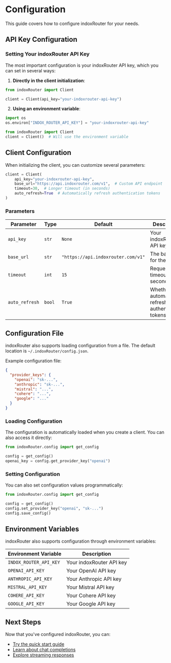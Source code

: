 # Configuration

This guide covers how to configure indoxRouter for your needs.

## API Key Configuration

### Setting Your indoxRouter API Key

The most important configuration is your indoxRouter API key, which you can set in several ways:

1. **Directly in the client initialization**:

```python
from indoxRouter import Client

client = Client(api_key="your-indoxrouter-api-key")
```

2. **Using an environment variable**:

```python
import os
os.environ["INDOX_ROUTER_API_KEY"] = "your-indoxrouter-api-key"

from indoxRouter import Client
client = Client()  # Will use the environment variable
```

## Client Configuration

When initializing the client, you can customize several parameters:

```python
client = Client(
    api_key="your-indoxrouter-api-key",
    base_url="https://api.indoxrouter.com/v1",  # Custom API endpoint
    timeout=30,  # Longer timeout (in seconds)
    auto_refresh=True  # Automatically refresh authentication tokens
)
```

### Parameters

| Parameter      | Type   | Default                            | Description                                            |
| -------------- | ------ | ---------------------------------- | ------------------------------------------------------ |
| `api_key`      | `str`  | `None`                             | Your indoxRouter API key                               |
| `base_url`     | `str`  | `"https://api.indoxrouter.com/v1"` | The base URL for the API                               |
| `timeout`      | `int`  | `15`                               | Request timeout in seconds                             |
| `auto_refresh` | `bool` | `True`                             | Whether to automatically refresh authentication tokens |

## Configuration File

indoxRouter also supports loading configuration from a file. The default location is `~/.indoxRouter/config.json`.

Example configuration file:

```json
{
  "provider_keys": {
    "openai": "sk-...",
    "anthropic": "sk-...",
    "mistral": "...",
    "cohere": "...",
    "google": "..."
  }
}
```

### Loading Configuration

The configuration is automatically loaded when you create a client. You can also access it directly:

```python
from indoxRouter.config import get_config

config = get_config()
openai_key = config.get_provider_key("openai")
```

### Setting Configuration

You can also set configuration values programmatically:

```python
from indoxRouter.config import get_config

config = get_config()
config.set_provider_key("openai", "sk-...")
config.save_config()
```

## Environment Variables

indoxRouter also supports configuration through environment variables:

| Environment Variable   | Description              |
| ---------------------- | ------------------------ |
| `INDOX_ROUTER_API_KEY` | Your indoxRouter API key |
| `OPENAI_API_KEY`       | Your OpenAI API key      |
| `ANTHROPIC_API_KEY`    | Your Anthropic API key   |
| `MISTRAL_API_KEY`      | Your Mistral API key     |
| `COHERE_API_KEY`       | Your Cohere API key      |
| `GOOGLE_API_KEY`       | Your Google API key      |

## Next Steps

Now that you've configured indoxRouter, you can:

- [Try the quick start guide](quickstart.md)
- [Learn about chat completions](chat.md)
- [Explore streaming responses](streaming.md)
